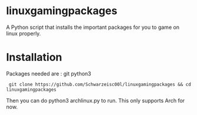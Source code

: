# linuxgamingpackages
A Python script that installs the important packages for you to game on linux properly.


# Installation
Packages needed are : git python3

```
 git clone https://github.com/Schwarzeisc00l/linuxgamingpackages && cd linuxgamingpackages
 ```
Then you can do python3 archlinux.py to run.
This only supports Arch for now.
